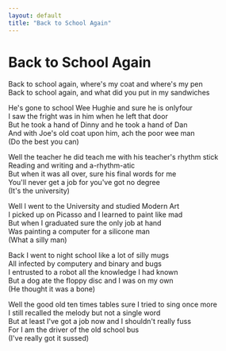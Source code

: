 ```yaml
---
layout: default
title: "Back to School Again"
---
```


# Back to School Again

Back to school again, where's my coat and where's my pen  
Back to school again, and what did you put in my sandwiches  

He's gone to school Wee Hughie and sure he is onlyfour  
I saw the fright was in him when he left that door  
But he took a hand of Dinny and he took a hand of Dan  
And with Joe's old coat upon him, ach the poor wee man  
(Do the best you can)  

Well the teacher he did teach me with his teacher's rhythm stick  
Reading and writing and a-rhythm-atic  
But when it was all over, sure his final words for me  
You'll never get a job for you've got no degree  
(It's the university)  

Well I went to the University and studied Modern Art  
I picked up on Picasso and I learned to paint like mad  
But when I graduated sure the only job at hand  
Was painting a computer for a silicone man  
(What a silly man)  

Back I went to night school like a lot of silly mugs  
All infected by computery and binary and bugs  
I entrusted to a robot all the knowledge I had known  
But a dog ate the floppy disc and I was on my own  
(He thought it was a bone)  

Well the good old ten times tables sure I tried to sing once more  
I still recalled the melody but not a single word  
But at least I've got a job now and I shouldn't really fuss  
For I am the driver of the old school bus  
(I've really got it sussed)  
